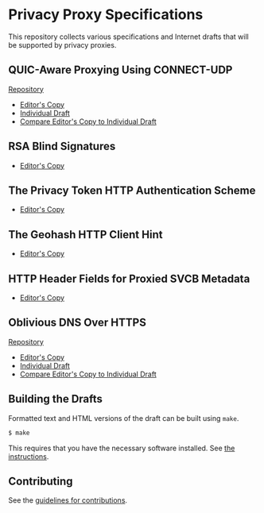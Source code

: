 # Privacy Proxy Specifications

This repository collects various specifications and Internet drafts that will be supported by privacy proxies.

## QUIC-Aware Proxying Using CONNECT-UDP

[Repository](https://github.com/tfpauly/quic-proxy/)

* [Editor's Copy](https://tfpauly.github.io/quic-proxy/#go.draft-pauly-masque-quic-proxy.html)
* [Individual Draft](https://tools.ietf.org/html/draft-pauly-masque-quic-proxy)
* [Compare Editor's Copy to Individual Draft](https://tfpauly.github.io/quic-proxy/#go.draft-pauly-masque-quic-proxy.diff)

## RSA Blind Signatures

* [Editor's Copy](https://chris-wood.github.io/draft-wood-cfrg-blind-signatures/draft-wood-cfrg-rsa-blind-signatures.html)

## The Privacy Token HTTP Authentication Scheme

* [Editor's Copy](https://tfpauly.github.io/privacy-proxy/#go.draft-privacy-token.html)

## The Geohash HTTP Client Hint

* [Editor's Copy](https://tfpauly.github.io/privacy-proxy/#go.draft-geohash-hint.html)

## HTTP Header Fields for Proxied SVCB Metadata

* [Editor's Copy](https://tfpauly.github.io/privacy-proxy/#go.draft-proxied-svcb-headers.html)

## Oblivious DNS Over HTTPS

[Repository](https://github.com/tfpauly/draft-pauly-adaptive-dns-privacy)

* [Editor's Copy](https://tfpauly.github.io/draft-pauly-adaptive-dns-privacy/#go.draft-pauly-dprive-oblivious-doh.html)
* [Individual Draft](https://tools.ietf.org/html/draft-pauly-dprive-oblivious-doh)
* [Compare Editor's Copy to Individual Draft](https://tfpauly.github.io/draft-pauly-adaptive-dns-privacy/#go.draft-pauly-dprive-oblivious-doh.diff)

## Building the Drafts

Formatted text and HTML versions of the draft can be built using `make`.

```sh
$ make
```

This requires that you have the necessary software installed.  See
[the instructions](https://github.com/martinthomson/i-d-template/blob/master/doc/SETUP.md).


## Contributing

See the
[guidelines for contributions](https://github.com/tfpauly/privacy-proxy/blob/main/CONTRIBUTING.md).
